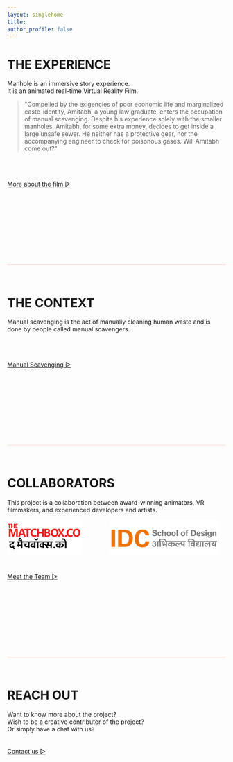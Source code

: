 ```yaml
---
layout: singlehome
title: 
author_profile: false
---
```


<a name="aboutinfo"></a>
# THE EXPERIENCE

Manhole is an immersive story experience. <br>
It is an animated real-time Virtual Reality Film.

> "Compelled by the exigencies of poor economic life and marginalized caste-identity, Amitabh, a young law graduate, enters the occupation of manual scavenging. Despite his experience solely with the smaller manholes, Amitabh, for some extra money, decides to get inside a large unsafe sewer. He neither has a protective gear, nor the accompanying engineer to check for poisonous gases. Will Amitabh come out?"

<figure class="align-center" style="width:400px;">
  <img src="{{ site.url }}{{ site.baseurl }}/assets/img/mvrimages/homepage_vr.png" alt="">
</figure> 


<div class = "home-button" style="height:100px; padding-top: 20px; padding-bottom: 80px;">     
 <a class = "home-button" href="{{ site.baseurl }}/about">More about the film ▷</a>       
</div> 

<hr style="height:1px;border-width:0;color:#fcd5ce;background-color:#fcd5ce">
<br>

<a name="aboutinfo"></a>
# THE CONTEXT

Manual scavenging is the act of manually cleaning human
waste and is done by people called manual scavengers.

<figure class="align-center" style="width:400px;">
  <img src="{{ site.url }}{{ site.baseurl }}/assets/img/mvrimages/homepage_manholeenter.png" alt="">
</figure> 

<div class = "home-button" style="height:100px; padding-top: 20px; padding-bottom: 80px;">       
 <a class = "home-button" href="{{ site.baseurl }}/background">Manual Scavenging ▷</a>       
</div> 

<hr style="height:1px;border-width:0;color:#fcd5ce;background-color:#fcd5ce">
<br>

<a name="teaminfo"></a>
# COLLABORATORS

This project is a collaboration between award-winning animators, VR filmmakers, and experienced developers and artists.

<div>
<a href="https://www.thematchbox.co/" target="_blank"><img src="assets/img/mvrimages/partners_logo_tmb.png"></a>
&emsp;&emsp;&emsp;&emsp;	
<a href="http://www.idc.iitb.ac.in/" target="_blank"><img src="assets/img/mvrimages/partners_logo_idc.png"></a>

<div class = "home-button" style="height:100px; padding-top: 40px; padding-bottom: 80px;">     
 <a class = "home-button" href="{{ site.baseurl }}/team">Meet the Team ▷</a>       
</div> 

</div>

<hr style="height:1px;border-width:0;color:#fcd5ce;background-color:#fcd5ce">
<br>

<a name="contactinfo"></a>
# REACH OUT

Want to know more about the project? <br> 
Wish to be a creative contributer of the project?  <br> 
Or simply have a chat with us? 

<div class = "home-button" style="height:100px; padding-top: 20px;">     
 <a class = "home-button" href="{{ site.baseurl }}/contact">Contact us ▷</a>       
</div> 

